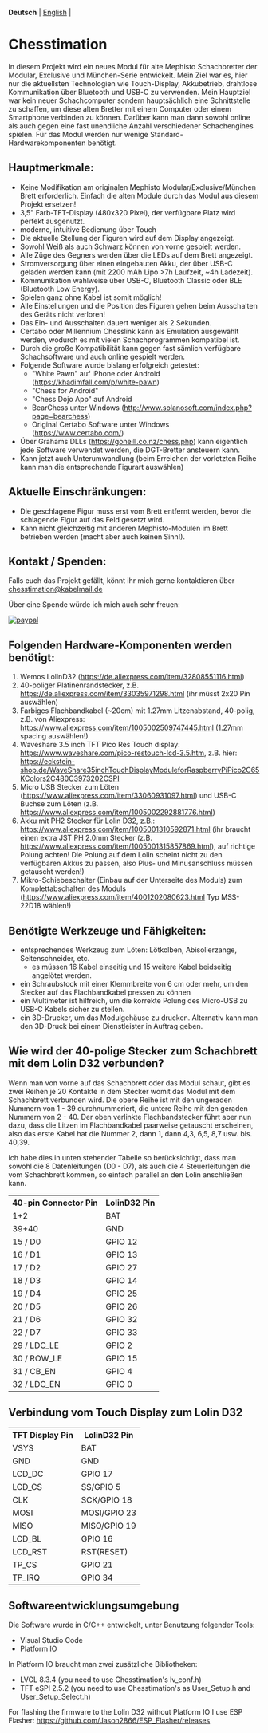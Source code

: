**Deutsch** | [English](./README.md) |

# Chesstimation

In diesem Projekt wird ein neues Modul für alte Mephisto Schachbretter der Modular, Exclusive und München-Serie entwickelt.
Mein Ziel war es, hier nur die aktuellsten Technologien wie Touch-Display, Akkubetrieb, drahtlose Kommunikation über Bluetooth und USB-C zu verwenden.
Mein Hauptziel war kein neuer Schachcomputer sondern hauptsächlich eine Schnittstelle zu schaffen, um diese alten Bretter mit einem Computer oder einem Smartphone verbinden zu können. Darüber kann man dann sowohl online als auch gegen eine fast unendliche Anzahl verschiedener Schachengines spielen.
Für das Modul werden nur wenige Standard-Hardwarekomponenten benötigt.

## Hauptmerkmale:

* Keine Modifikation am originalen Mephisto Modular/Exclusive/München Brett erforderlich. Einfach die alten Module durch das Modul aus diesem Projekt ersetzen!
* 3,5" Farb-TFT-Display (480x320 Pixel), der verfügbare Platz wird perfekt ausgenutzt.
* moderne, intuitive Bedienung über Touch
* Die aktuelle Stellung der Figuren wird auf dem Display angezeigt.
* Sowohl Weiß als auch Schwarz können von vorne gespielt werden.
* Alle Züge des Gegners werden über die LEDs auf dem Brett angezeigt.
* Stromversorgung über einen eingebauten Akku, der über USB-C geladen werden kann (mit 2200 mAh Lipo >7h Laufzeit, ~4h Ladezeit). 
* Kommunikation wahlweise über USB-C, Bluetooth Classic oder BLE (Bluetooth Low Energy).
* Spielen ganz ohne Kabel ist somit möglich!
* Alle Einstellungen und die Position des Figuren gehen beim Ausschalten des Geräts nicht verloren!
* Das Ein- und Ausschalten dauert weniger als 2 Sekunden.
* Certabo oder Millennium Chesslink kann als Emulation ausgewählt werden, wodurch es mit vielen Schachprogrammen kompatibel ist.
* Durch die große Kompatibilität kann gegen fast sämlich verfügbare Schachsoftware und auch online gespielt werden.
* Folgende Software wurde bislang erfolgreich getestet:
  * "White Pawn" auf iPhone oder Android (https://khadimfall.com/p/white-pawn)
  * "Chess for Android"
  * "Chess Dojo App" auf Android
  * BearChess unter Windows (http://www.solanosoft.com/index.php?page=bearchess)
  * Original Certabo Software unter Windows (https://www.certabo.com/)
* Über Grahams DLLs (https://goneill.co.nz/chess.php) kann eigentlich jede Software verwendet werden, die DGT-Bretter ansteuern kann.
* Kann jetzt auch Unterumwandlung (beim Erreichen der vorletzten Reihe kann man die entsprechende Figurart auswählen)

## Aktuelle Einschränkungen:

* Die geschlagene Figur muss erst vom Brett entfernt werden, bevor die schlagende Figur auf das Feld gesetzt wird. 
* Kann nicht gleichzeitig mit anderen Mephisto-Modulen im Brett betrieben werden (macht aber auch keinen Sinn!).

## Kontakt / Spenden:

Falls euch das Projekt gefällt, könnt ihr mich gerne kontaktieren über chesstimation@kabelmail.de

Über eine Spende würde ich mich auch sehr freuen:

[![paypal](https://www.paypalobjects.com/en_US/i/btn/btn_donateCC_LG.gif)](https://paypal.me/AndreasPetersik)

## Folgenden Hardware-Komponenten werden benötigt:
1. Wemos LolinD32 (https://de.aliexpress.com/item/32808551116.html)
2. 40-poliger Platinenrandstecker, z.B. https://de.aliexpress.com/item/33035971298.html (ihr müsst 2x20 Pin auswählen)
3. Farbiges Flachbandkabel (~20cm) mit 1.27mm Litzenabstand, 40-polig, z.B. von Aliexpress: https://www.aliexpress.com/item/1005002509747445.html (1.27mm spacing auswählen!)
4. Waveshare 3.5 inch TFT Pico Res Touch display: https://www.waveshare.com/pico-restouch-lcd-3.5.htm, z.B. hier: https://eckstein-shop.de/WaveShare35inchTouchDisplayModuleforRaspberryPiPico2C65KColors2C480C3973202CSPI
5. Micro USB Stecker zum Löten (https://www.aliexpress.com/item/33060931097.html) und USB-C Buchse zum Löten (z.B. https://www.aliexpress.com/item/1005002292881776.html) 
6. Akku mit PH2 Stecker für Lolin D32, z.B.: https://www.aliexpress.com/item/1005001310592871.html (ihr braucht einen extra JST PH 2.0mm Stecker (z.B. https://www.aliexpress.com/item/1005001315857869.html), auf richtige Polung achten! Die Polung auf dem Lolin scheint nicht zu den verfügbaren Akkus zu passen, also Plus- und Minusanschluss müssen getauscht werden!)
7. Mikro-Schiebeschalter (Einbau auf der Unterseite des Moduls) zum Komplettabschalten des Moduls (https://www.aliexpress.com/item/4001202080623.html Typ MSS-22D18 wählen!) 

## Benötigte Werkzeuge und Fähigkeiten:
* entsprechendes Werkzeug zum Löten: Lötkolben, Abisolierzange, Seitenschneider, etc.
  * es müssen 16 Kabel einseitig und 15 weitere Kabel beidseitig angelötet werden.
* ein Schraubstock mit einer Klemmbreite von 6 cm oder mehr, um den Stecker auf das Flachbandkabel pressen zu können
* ein Multimeter ist hilfreich, um die korrekte Polung des Micro-USB zu USB-C Kabels sicher zu stellen.
* ein 3D-Drucker, um das Modulgehäuse zu drucken. Alternativ kann man den 3D-Druck bei einem Dienstleister in Auftrag geben.

## Wie wird der 40-polige Stecker zum Schachbrett mit dem Lolin D32 verbunden?

Wenn man von vorne auf das Schachbrett oder das Modul schaut, gibt es zwei Reihen je 20 Kontakte in dem Stecker womit das Modul mit dem Schachbrett verbunden wird. Die obere Reihe ist mit den ungeraden Nummern von 1 - 39 durchnummeriert, die untere Reihe mit den geraden Nummern von 2 - 40.
Der oben verlinkte Flachbandstecker führt aber nun dazu, dass die Litzen im Flachbandkabel paarweise getauscht erscheinen, also das erste Kabel hat die Nummer 2, dann 1, dann 4,3, 6,5, 8,7 usw. bis. 40,39.

Ich habe dies in unten stehender Tabelle so berücksichtigt, dass man sowohl die 8 Datenleitungen (D0 - D7), als auch die 4 Steuerleitungen die vom Schachbrett kommen, so einfach parallel an den Lolin anschließen kann.

 <table>
  <tr>
    <th>40-pin Connector Pin</th>
    <th>LolinD32 Pin</th>
  </tr>
  <tr>
    <td>1+2</td>
    <td>BAT</td>
  </tr>
  <tr>
    <td>39+40</td>
    <td>GND</td>
  </tr>
  <tr>
    <td>15 / D0</td>
    <td>GPIO 12</td>
  </tr>
  <tr>
    <td>16 / D1</td>
    <td>GPIO 13</td>
  </tr>
  <tr>
    <td>17 / D2</td>
    <td>GPIO 27</td>
  </tr>
  <tr>
    <td>18 / D3</td>
    <td>GPIO 14</td>
  </tr>
  <tr>
    <td>19 / D4</td>
    <td>GPIO 25</td>
  </tr>
  <tr>
    <td>20 / D5</td>
    <td>GPIO 26</td>
  </tr>
  <tr>
    <td>21 / D6</td>
    <td>GPIO 32</td>
  </tr>
  <tr>
    <td>22 / D7</td>
    <td>GPIO 33</td>
  </tr>
  <tr>
    <td>29 / LDC_LE</td>
    <td>GPIO 2</td>
  </tr>
  <tr>
    <td>30 / ROW_LE</td>
    <td>GPIO 15</td>
  </tr>
  <tr>
    <td>31 / CB_EN</td>
    <td>GPIO 4</td>
  </tr>
  <tr>
    <td>32 / LDC_EN</td>
    <td>GPIO 0</td>
  </tr>
</table> 

## Verbindung vom Touch Display zum Lolin D32

 <table>
  <tr>
    <th>TFT Display Pin</th>
    <th>LolinD32 Pin</th>
  </tr>
  <tr>
    <td>VSYS</td>
    <td>BAT</td>
  </tr>
  <tr>
    <td>GND</td>
    <td>GND</td>
  </tr>
  <tr>
    <td>LCD_DC</td>
    <td>GPIO 17</td>
  </tr>
  <tr>
    <td>LCD_CS</td>
    <td>SS/GPIO 5</td>
  </tr>
  <tr>
    <td>CLK</td>
    <td>SCK/GPIO 18</td>
  </tr>
  <tr>
    <td>MOSI</td>
    <td>MOSI/GPIO 23</td>
  </tr>
  <tr>
    <td>MISO</td>
    <td>MISO/GPIO 19</td>
  </tr>
  <tr>
    <td>LCD_BL</td>
    <td>GPIO 16</td>
  </tr>
  <tr>
    <td>LCD_RST</td>
    <td>RST(RESET)</td>
  </tr>
  <tr>
    <td>TP_CS</td>
    <td>GPIO 21</td>
  </tr>
  <tr>
    <td>TP_IRQ</td>
    <td>GPIO 34</td>
  </tr>
</table> 

## Softwareentwicklungsumgebung

Die Software wurde in C/C++ entwickelt, unter Benutzung folgender Tools:
* Visual Studio Code
* Platform IO

In Platform IO braucht man zwei zusätzliche Bibliotheken:
* LVGL 8.3.4 (you need to use Chesstimation's lv_conf.h)
* TFT eSPI 2.5.2 (you need to use Chesstimation's as User_Setup.h and User_Setup_Select.h)

For flashing the firmware to the Lolin D32 without Platform IO I use ESP Flasher: https://github.com/Jason2866/ESP_Flasher/releases
